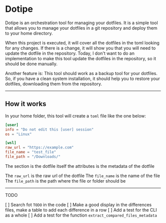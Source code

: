 # Dotipe

Dotipe is an orchestration tool for managing your dotfiles. It is a simple tool that allows you to manage your dotfiles 
in a git repository and deploy them to your home directory.

When this project is executed, it will cover all the dotfiles in the toml looking for any changes.
If there is a change, it will show you that you will need to update the dotfile in the repository.
Today, I don't want to do an implementation to make this tool update the dotfiles in the repository,
so it should be done manually.

Another feature is: This tool should work as a backup tool for your dotfiles.
So, if you have a clean system installation, it should help you to restore your dotfiles, downloading 
them from the repository.

---

## How it works
In your home folder, this tool will create a `toml` file like the one below:

```toml
[user]
info = "Do not edit this [user] session"
os = "Linux"

[wsl]
raw_url = "https://example.com"
file_name = "test_file"
file_path = "/Downloads/"
````

The section is the dotfile itself
the attributes is the metadata of the dotfile

The `raw_url` is the raw url of the dotfile
The `file_name` is the name of the file
The `file_path` is the path where the file or folder should be

---
TODO

[ ] Search fot `TODO` in the code
[ ] Make a good display in the differences files, make a table to add each difference in a row
[ ] Add a test for the CLI as a whole
[ ] Add a test for the function `extract_compared_files_metadata`
